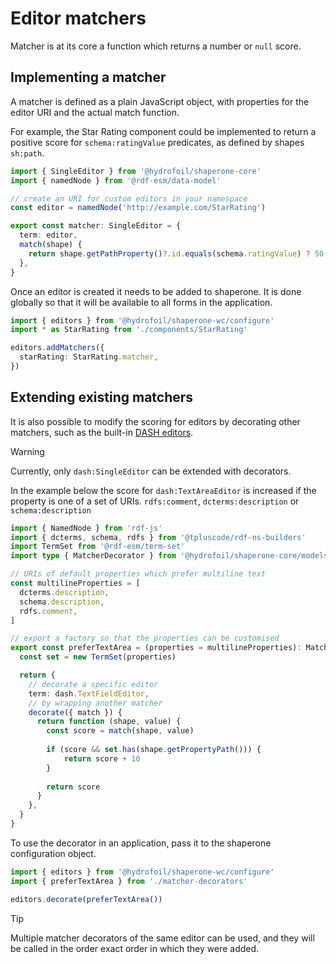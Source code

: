 # Editor matchers

Matcher is at its core a function which returns a number or `null` score.

## Implementing a matcher

A matcher is defined as a plain JavaScript object, with properties for the editor URI and the actual match function. 

For example, the Star Rating component could be implemented to return a positive score for `schema:ratingValue` predicates, as defined by shapes `sh:path`.

```typescript
import { SingleEditor } from '@hydrofoil/shaperone-core'
import { namedNode } from '@rdf-esm/data-model'

// create an URI for custom editors in your namespace
const editor = namedNode('http://example.com/StarRating')

export const matcher: SingleEditor = {
  term: editor,
  match(shape) {
    return shape.getPathProperty()?.id.equals(schema.ratingValue) ? 50 : 0
  },
}
```

Once an editor is created it needs to be added to shaperone. It is done globally so that it will be available to all forms in the application.

```typescript
import { editors } from '@hydrofoil/shaperone-wc/configure'
import * as StarRating from './components/StarRating'

editors.addMatchers({
  starRating: StarRating.matcher,
})
```

## Extending existing matchers

It is also possible to modify the scoring for editors by decorating other matchers, such as the built-in [DASH editors](editors/dash.md).

> [!WARNING]
> Currently, only `dash:SingleEditor` can be extended with decorators. 

In the example below the score for `dash:TextAreaEditor` is increased if the property is one of a set of URIs. `rdfs:comment`, `dcterms:description` or `schema:description`

```typescript
import { NamedNode } from 'rdf-js'
import { dcterms, schema, rdfs } from '@tpluscode/rdf-ns-builders'
import TermSet from '@rdf-esm/term-set'
import type { MatcherDecorator } from '@hydrofoil/shaperone-core/models/editors' 

// URIs of default properties which prefer multiline text
const multilineProperties = [
  dcterms.description,
  schema.description,
  rdfs.comment,
]

// export a factory so that the properties can be customised
export const preferTextArea = (properties = multilineProperties): MatcherDecorator => {
  const set = new TermSet(properties) 

  return {
    // decorate a specific editor
    term: dash.TextFieldEditor,
    // by wrapping another matcher
    decorate({ match }) {
      return function (shape, value) {
        const score = match(shape, value)
        
        if (score && set.has(shape.getPropertyPath())) {
            return score + 10
        }
        
        return score
      }
    },
  }
}
```

To use the decorator in an application, pass it to the shaperone configuration object.

```typescript
import { editors } from '@hydrofoil/shaperone-wc/configure'
import { preferTextArea } from './matcher-decorators'

editors.decorate(preferTextArea())
```

> [!TIP]
> Multiple matcher decorators of the same editor can be used, and they will be called in the order exact order in which they were added.
